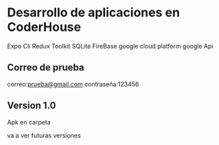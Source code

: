 # Desarrollo de aplicaciones en CoderHouse

Expo Cli
Redux Toolkit
SQLite
FireBase
google cloud platform
google Api

## Correo de prueba

correo:prueba@gmail.com
contraseña:123456

## Version 1.0

Apk en carpeta

va a ver futuras versiones
